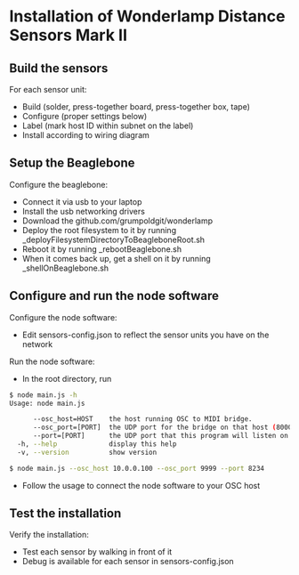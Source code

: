 # Installation of Wonderlamp Distance Sensors Mark II

## Build the sensors

For each sensor unit:
* Build (solder, press-together board, press-together box, tape)
* Configure (proper settings below)
* Label (mark host ID within subnet on the label)
* Install according to wiring diagram

## Setup the Beaglebone

Configure the beaglebone:
* Connect it via usb to your laptop
* Install the usb networking drivers
* Download the github.com/grumpoldgit/wonderlamp
* Deploy the root filesystem to it by running _deployFilesystemDirectoryToBeagleboneRoot.sh
* Reboot it by running _rebootBeaglebone.sh
* When it comes back up, get a shell on it by running _shellOnBeaglebone.sh

## Configure and run the node software

Configure the node software:
* Edit sensors-config.json to reflect the sensor units you have on the network

Run the node software:
* In the root directory, run

```bash
$ node main.js -h
Usage: node main.js

      --osc_host=HOST    the host running OSC to MIDI bridge.
      --osc_port=[PORT]  the UDP port for the bridge on that host (8000 is the default).
      --port=[PORT]      the UDP port that this program will listen on (8234 is the default)
  -h, --help             display this help
  -v, --version          show version

$ node main.js --osc_host 10.0.0.100 --osc_port 9999 --port 8234
```

* Follow the usage to connect the node software to your OSC host

## Test the installation

Verify the installation:
* Test each sensor by walking in front of it
* Debug is available for each sensor in sensors-config.json

